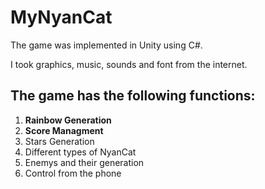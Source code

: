 # **MyNyanCat**

The game was implemented in Unity using C#.

I took graphics, music, sounds and font from the internet.

## **The game has the following functions:**
1. **Rainbow Generation**
2. **Score Managment**
3. Stars Generation
4. Different types of NyanCat
5. Enemys and their generation
6. Control from the phone